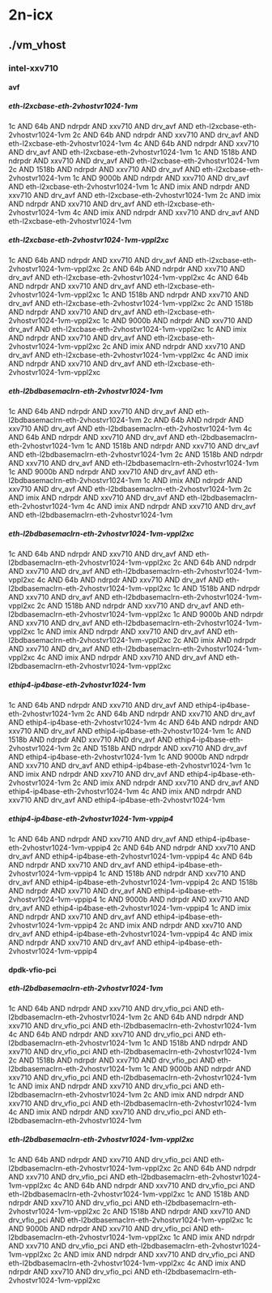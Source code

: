 # 2n-icx
## ./vm_vhost
### intel-xxv710
#### avf
##### eth-l2xcbase-eth-2vhostvr1024-1vm
1c AND 64b AND ndrpdr AND xxv710 AND drv_avf AND eth-l2xcbase-eth-2vhostvr1024-1vm
2c AND 64b AND ndrpdr AND xxv710 AND drv_avf AND eth-l2xcbase-eth-2vhostvr1024-1vm
4c AND 64b AND ndrpdr AND xxv710 AND drv_avf AND eth-l2xcbase-eth-2vhostvr1024-1vm
1c AND 1518b AND ndrpdr AND xxv710 AND drv_avf AND eth-l2xcbase-eth-2vhostvr1024-1vm
2c AND 1518b AND ndrpdr AND xxv710 AND drv_avf AND eth-l2xcbase-eth-2vhostvr1024-1vm
1c AND 9000b AND ndrpdr AND xxv710 AND drv_avf AND eth-l2xcbase-eth-2vhostvr1024-1vm
1c AND imix AND ndrpdr AND xxv710 AND drv_avf AND eth-l2xcbase-eth-2vhostvr1024-1vm
2c AND imix AND ndrpdr AND xxv710 AND drv_avf AND eth-l2xcbase-eth-2vhostvr1024-1vm
4c AND imix AND ndrpdr AND xxv710 AND drv_avf AND eth-l2xcbase-eth-2vhostvr1024-1vm
##### eth-l2xcbase-eth-2vhostvr1024-1vm-vppl2xc
1c AND 64b AND ndrpdr AND xxv710 AND drv_avf AND eth-l2xcbase-eth-2vhostvr1024-1vm-vppl2xc
2c AND 64b AND ndrpdr AND xxv710 AND drv_avf AND eth-l2xcbase-eth-2vhostvr1024-1vm-vppl2xc
4c AND 64b AND ndrpdr AND xxv710 AND drv_avf AND eth-l2xcbase-eth-2vhostvr1024-1vm-vppl2xc
1c AND 1518b AND ndrpdr AND xxv710 AND drv_avf AND eth-l2xcbase-eth-2vhostvr1024-1vm-vppl2xc
2c AND 1518b AND ndrpdr AND xxv710 AND drv_avf AND eth-l2xcbase-eth-2vhostvr1024-1vm-vppl2xc
1c AND 9000b AND ndrpdr AND xxv710 AND drv_avf AND eth-l2xcbase-eth-2vhostvr1024-1vm-vppl2xc
1c AND imix AND ndrpdr AND xxv710 AND drv_avf AND eth-l2xcbase-eth-2vhostvr1024-1vm-vppl2xc
2c AND imix AND ndrpdr AND xxv710 AND drv_avf AND eth-l2xcbase-eth-2vhostvr1024-1vm-vppl2xc
4c AND imix AND ndrpdr AND xxv710 AND drv_avf AND eth-l2xcbase-eth-2vhostvr1024-1vm-vppl2xc
##### eth-l2bdbasemaclrn-eth-2vhostvr1024-1vm
1c AND 64b AND ndrpdr AND xxv710 AND drv_avf AND eth-l2bdbasemaclrn-eth-2vhostvr1024-1vm
2c AND 64b AND ndrpdr AND xxv710 AND drv_avf AND eth-l2bdbasemaclrn-eth-2vhostvr1024-1vm
4c AND 64b AND ndrpdr AND xxv710 AND drv_avf AND eth-l2bdbasemaclrn-eth-2vhostvr1024-1vm
1c AND 1518b AND ndrpdr AND xxv710 AND drv_avf AND eth-l2bdbasemaclrn-eth-2vhostvr1024-1vm
2c AND 1518b AND ndrpdr AND xxv710 AND drv_avf AND eth-l2bdbasemaclrn-eth-2vhostvr1024-1vm
1c AND 9000b AND ndrpdr AND xxv710 AND drv_avf AND eth-l2bdbasemaclrn-eth-2vhostvr1024-1vm
1c AND imix AND ndrpdr AND xxv710 AND drv_avf AND eth-l2bdbasemaclrn-eth-2vhostvr1024-1vm
2c AND imix AND ndrpdr AND xxv710 AND drv_avf AND eth-l2bdbasemaclrn-eth-2vhostvr1024-1vm
4c AND imix AND ndrpdr AND xxv710 AND drv_avf AND eth-l2bdbasemaclrn-eth-2vhostvr1024-1vm
##### eth-l2bdbasemaclrn-eth-2vhostvr1024-1vm-vppl2xc
1c AND 64b AND ndrpdr AND xxv710 AND drv_avf AND eth-l2bdbasemaclrn-eth-2vhostvr1024-1vm-vppl2xc
2c AND 64b AND ndrpdr AND xxv710 AND drv_avf AND eth-l2bdbasemaclrn-eth-2vhostvr1024-1vm-vppl2xc
4c AND 64b AND ndrpdr AND xxv710 AND drv_avf AND eth-l2bdbasemaclrn-eth-2vhostvr1024-1vm-vppl2xc
1c AND 1518b AND ndrpdr AND xxv710 AND drv_avf AND eth-l2bdbasemaclrn-eth-2vhostvr1024-1vm-vppl2xc
2c AND 1518b AND ndrpdr AND xxv710 AND drv_avf AND eth-l2bdbasemaclrn-eth-2vhostvr1024-1vm-vppl2xc
1c AND 9000b AND ndrpdr AND xxv710 AND drv_avf AND eth-l2bdbasemaclrn-eth-2vhostvr1024-1vm-vppl2xc
1c AND imix AND ndrpdr AND xxv710 AND drv_avf AND eth-l2bdbasemaclrn-eth-2vhostvr1024-1vm-vppl2xc
2c AND imix AND ndrpdr AND xxv710 AND drv_avf AND eth-l2bdbasemaclrn-eth-2vhostvr1024-1vm-vppl2xc
4c AND imix AND ndrpdr AND xxv710 AND drv_avf AND eth-l2bdbasemaclrn-eth-2vhostvr1024-1vm-vppl2xc
##### ethip4-ip4base-eth-2vhostvr1024-1vm
1c AND 64b AND ndrpdr AND xxv710 AND drv_avf AND ethip4-ip4base-eth-2vhostvr1024-1vm
2c AND 64b AND ndrpdr AND xxv710 AND drv_avf AND ethip4-ip4base-eth-2vhostvr1024-1vm
4c AND 64b AND ndrpdr AND xxv710 AND drv_avf AND ethip4-ip4base-eth-2vhostvr1024-1vm
1c AND 1518b AND ndrpdr AND xxv710 AND drv_avf AND ethip4-ip4base-eth-2vhostvr1024-1vm
2c AND 1518b AND ndrpdr AND xxv710 AND drv_avf AND ethip4-ip4base-eth-2vhostvr1024-1vm
1c AND 9000b AND ndrpdr AND xxv710 AND drv_avf AND ethip4-ip4base-eth-2vhostvr1024-1vm
1c AND imix AND ndrpdr AND xxv710 AND drv_avf AND ethip4-ip4base-eth-2vhostvr1024-1vm
2c AND imix AND ndrpdr AND xxv710 AND drv_avf AND ethip4-ip4base-eth-2vhostvr1024-1vm
4c AND imix AND ndrpdr AND xxv710 AND drv_avf AND ethip4-ip4base-eth-2vhostvr1024-1vm
##### ethip4-ip4base-eth-2vhostvr1024-1vm-vppip4
1c AND 64b AND ndrpdr AND xxv710 AND drv_avf AND ethip4-ip4base-eth-2vhostvr1024-1vm-vppip4
2c AND 64b AND ndrpdr AND xxv710 AND drv_avf AND ethip4-ip4base-eth-2vhostvr1024-1vm-vppip4
4c AND 64b AND ndrpdr AND xxv710 AND drv_avf AND ethip4-ip4base-eth-2vhostvr1024-1vm-vppip4
1c AND 1518b AND ndrpdr AND xxv710 AND drv_avf AND ethip4-ip4base-eth-2vhostvr1024-1vm-vppip4
2c AND 1518b AND ndrpdr AND xxv710 AND drv_avf AND ethip4-ip4base-eth-2vhostvr1024-1vm-vppip4
1c AND 9000b AND ndrpdr AND xxv710 AND drv_avf AND ethip4-ip4base-eth-2vhostvr1024-1vm-vppip4
1c AND imix AND ndrpdr AND xxv710 AND drv_avf AND ethip4-ip4base-eth-2vhostvr1024-1vm-vppip4
2c AND imix AND ndrpdr AND xxv710 AND drv_avf AND ethip4-ip4base-eth-2vhostvr1024-1vm-vppip4
4c AND imix AND ndrpdr AND xxv710 AND drv_avf AND ethip4-ip4base-eth-2vhostvr1024-1vm-vppip4
#### dpdk-vfio-pci
##### eth-l2bdbasemaclrn-eth-2vhostvr1024-1vm
1c AND 64b AND ndrpdr AND xxv710 AND drv_vfio_pci AND eth-l2bdbasemaclrn-eth-2vhostvr1024-1vm
2c AND 64b AND ndrpdr AND xxv710 AND drv_vfio_pci AND eth-l2bdbasemaclrn-eth-2vhostvr1024-1vm
4c AND 64b AND ndrpdr AND xxv710 AND drv_vfio_pci AND eth-l2bdbasemaclrn-eth-2vhostvr1024-1vm
1c AND 1518b AND ndrpdr AND xxv710 AND drv_vfio_pci AND eth-l2bdbasemaclrn-eth-2vhostvr1024-1vm
2c AND 1518b AND ndrpdr AND xxv710 AND drv_vfio_pci AND eth-l2bdbasemaclrn-eth-2vhostvr1024-1vm
1c AND 9000b AND ndrpdr AND xxv710 AND drv_vfio_pci AND eth-l2bdbasemaclrn-eth-2vhostvr1024-1vm
1c AND imix AND ndrpdr AND xxv710 AND drv_vfio_pci AND eth-l2bdbasemaclrn-eth-2vhostvr1024-1vm
2c AND imix AND ndrpdr AND xxv710 AND drv_vfio_pci AND eth-l2bdbasemaclrn-eth-2vhostvr1024-1vm
4c AND imix AND ndrpdr AND xxv710 AND drv_vfio_pci AND eth-l2bdbasemaclrn-eth-2vhostvr1024-1vm
##### eth-l2bdbasemaclrn-eth-2vhostvr1024-1vm-vppl2xc
1c AND 64b AND ndrpdr AND xxv710 AND drv_vfio_pci AND eth-l2bdbasemaclrn-eth-2vhostvr1024-1vm-vppl2xc
2c AND 64b AND ndrpdr AND xxv710 AND drv_vfio_pci AND eth-l2bdbasemaclrn-eth-2vhostvr1024-1vm-vppl2xc
4c AND 64b AND ndrpdr AND xxv710 AND drv_vfio_pci AND eth-l2bdbasemaclrn-eth-2vhostvr1024-1vm-vppl2xc
1c AND 1518b AND ndrpdr AND xxv710 AND drv_vfio_pci AND eth-l2bdbasemaclrn-eth-2vhostvr1024-1vm-vppl2xc
2c AND 1518b AND ndrpdr AND xxv710 AND drv_vfio_pci AND eth-l2bdbasemaclrn-eth-2vhostvr1024-1vm-vppl2xc
1c AND 9000b AND ndrpdr AND xxv710 AND drv_vfio_pci AND eth-l2bdbasemaclrn-eth-2vhostvr1024-1vm-vppl2xc
1c AND imix AND ndrpdr AND xxv710 AND drv_vfio_pci AND eth-l2bdbasemaclrn-eth-2vhostvr1024-1vm-vppl2xc
2c AND imix AND ndrpdr AND xxv710 AND drv_vfio_pci AND eth-l2bdbasemaclrn-eth-2vhostvr1024-1vm-vppl2xc
4c AND imix AND ndrpdr AND xxv710 AND drv_vfio_pci AND eth-l2bdbasemaclrn-eth-2vhostvr1024-1vm-vppl2xc
